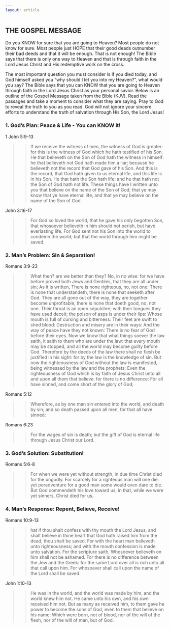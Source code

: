 ```yaml
---
layout: article
---
```


## THE GOSPEL MESSAGE

Do you KNOW for sure that you are going to Heaven? Most people do not know for sure. Most people just HOPE that their good deads outnumber their bad deeds and that it will be enough. That is not enough! The Bible says that there is only one way to Heaven and that is through faith in the Lord Jesus Christ and His redemptive work on the cross.

The most important question you must consider is if you died today, and God himself asked you “why should I let you into my Heaven?”, what would you say?
The Bible says that you can KNOW that you are going to Heaven through faith in the Lord Jesus Christ as your personal savior. Below is an outline of the Gospel Message taken from the Bible (KJV). Read the passages and take a moment to consider what they are saying. Pray to God to reveal the truth to you as you read. God will not ignore your sincere efforts to understand the truth of salvation through His Son, the Lord Jesus!

### 1. God’s Plan:  Peace & Life - You can KNOW it!

1 John 5:9-13

>>If we receive the witness of men, the witness of God is greater: for this is the witness of God which he hath testified of his Son. He that believeth on the Son of God hath the witness in himself: he that believeth not God hath made him a liar; because he believeth not the record that God gave of his Son. And this is the record, that God hath given to us eternal life, and this life is in his Son. He that hath the Son hath life; and he that hath not the Son of God hath not life. These things have I written unto you that believe on the name of the Son of God; that ye may know that ye have eternal life, and that ye may believe on the name of the Son of God.

John 3:16-17

>>For God so loved the world, that he gave his only begotten Son, that whosoever believeth in him should not perish, but have everlasting life. For God sent not his Son into the world to condemn the world; but that the world through him might be saved.

### 2. Man’s Problem:  Sin & Separation!

Romans 3:9-23

>>What then? are we better than they? No, in no wise: for we have before proved both Jews and Gentiles, that they are all under sin; As it is written, There is none righteous, no, not one: There is none that understandeth, there is none that seeketh after God. They are all gone out of the way, they are together become unprofitable; there is none that doeth good, no, not one. Their throat is an open sepulchre; with their tongues they have used deceit; the poison of asps is under their lips: Whose mouth is full of cursing and bitterness: Their feet are swift to shed blood: Destruction and misery are in their ways: And the way of peace have they not known: There is no fear of God before their eyes. Now we know that what things soever the law saith, it saith to them who are under the law: that every mouth may be stopped, and all the world may become guilty before God. Therefore by the deeds of the law there shall no flesh be justified in his sight: for by the law is the knowledge of sin. But now the righteousness of God without the law is manifested, being witnessed by the law and the prophets; Even the righteousness of God which is by faith of Jesus Christ unto all and upon all them that believe: for there is no difference: For all have sinned, and come short of the glory of God;

Romans 5:12

>>Wherefore, as by one man sin entered into the world, and death by sin; and so death passed upon all men, for that all have sinned:

Romans 6:23

>>For the wages of sin is death; but the gift of God is eternal life through Jesus Christ our Lord.

### 3. God’s Solution:  Substitution!

Romans 5:6-8

>>For when we were yet without strength, in due time Christ died for the ungodly. For scarcely for a righteous man will one die: yet peradventure for a good man some would even dare to die. But God commendeth his love toward us, in that, while we were yet sinners, Christ died for us.

### 4. Man’s Response:  Repent, Believe, Receive!

Romans 10:9-13

>>hat if thou shalt confess with thy mouth the Lord Jesus, and shalt believe in thine heart that God hath raised him from the dead, thou shalt be saved. For with the heart man believeth unto righteousness; and with the mouth confession is made unto salvation. For the scripture saith, Whosoever believeth on him shall not be ashamed. For there is no difference between the Jew and the Greek: for the same Lord over all is rich unto all that call upon him. For whosoever shall call upon the name of the Lord shall be saved.

John 1:10-13

>>He was in the world, and the world was made by him, and the world knew him not. He came unto his own, and his own received him not. But as many as received him, to them gave he power to become the sons of God, even to them that believe on his name: Which were born, not of blood, nor of the will of the flesh, nor of the will of man, but of God.
